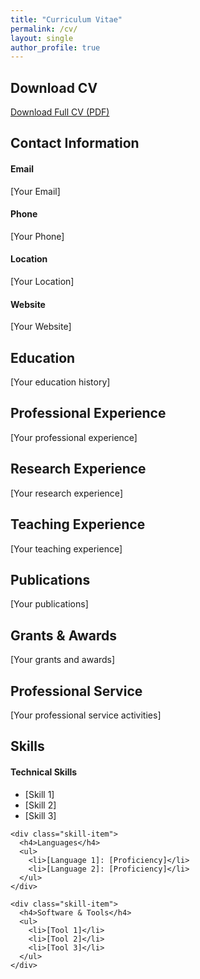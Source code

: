 ```yaml
---
title: "Curriculum Vitae"
permalink: /cv/
layout: single
author_profile: true
---
```


<div class="card">
  <h2>Download CV</h2>
  <div class="project-content">
    <a href="https://p-devianne.github.io/files/CV_Paul_Devianne.pdf" class="btn" download="CV_Paul_Devianne.pdf">Download Full CV (PDF)</a>
  </div>
</div>

<div class="card">
  <h2>Contact Information</h2>
  <div class="skills-grid">
    <div class="skill-item">
      <h4>Email</h4>
      <p>[Your Email]</p>
    </div>
    <div class="skill-item">
      <h4>Phone</h4>
      <p>[Your Phone]</p>
    </div>
    <div class="skill-item">
      <h4>Location</h4>
      <p>[Your Location]</p>
    </div>
    <div class="skill-item">
      <h4>Website</h4>
      <p>[Your Website]</p>
    </div>
  </div>
</div>

<div class="card">
  <h2>Education</h2>
  <div class="timeline">
    <div class="timeline-item">
      <div class="project-content">
        [Your education history]
      </div>
    </div>
  </div>
</div>

<div class="card">
  <h2>Professional Experience</h2>
  <div class="timeline">
    <div class="timeline-item">
      <div class="project-content">
        [Your professional experience]
      </div>
    </div>
  </div>
</div>

<div class="card">
  <h2>Research Experience</h2>
  <div class="project-content">
    [Your research experience]
  </div>
</div>

<div class="card">
  <h2>Teaching Experience</h2>
  <div class="project-content">
    [Your teaching experience]
  </div>
</div>

<div class="card">
  <h2>Publications</h2>
  <div class="publication-list">
    <div class="publication-item">
      [Your publications]
    </div>
  </div>
</div>

<div class="card">
  <h2>Grants & Awards</h2>
  <div class="publication-list">
    <div class="publication-item">
      [Your grants and awards]
    </div>
  </div>
</div>

<div class="card">
  <h2>Professional Service</h2>
  <div class="project-content">
    [Your professional service activities]
  </div>
</div>

<div class="card">
  <h2>Skills</h2>
  
  <div class="skills-grid">
    <div class="skill-item">
      <h4>Technical Skills</h4>
      <ul>
        <li>[Skill 1]</li>
        <li>[Skill 2]</li>
        <li>[Skill 3]</li>
      </ul>
    </div>
    
    <div class="skill-item">
      <h4>Languages</h4>
      <ul>
        <li>[Language 1]: [Proficiency]</li>
        <li>[Language 2]: [Proficiency]</li>
      </ul>
    </div>
    
    <div class="skill-item">
      <h4>Software & Tools</h4>
      <ul>
        <li>[Tool 1]</li>
        <li>[Tool 2]</li>
        <li>[Tool 3]</li>
      </ul>
    </div>
  </div>
</div>
